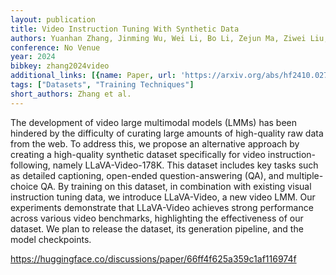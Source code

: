 ```yaml
---
layout: publication
title: Video Instruction Tuning With Synthetic Data
authors: Yuanhan Zhang, Jinming Wu, Wei Li, Bo Li, Zejun Ma, Ziwei Liu, Chunyuan Li
conference: No Venue
year: 2024
bibkey: zhang2024video
additional_links: [{name: Paper, url: 'https://arxiv.org/abs/hf2410.02713'}]
tags: ["Datasets", "Training Techniques"]
short_authors: Zhang et al.
---
```

The development of video large multimodal models (LMMs) has been hindered by the difficulty of curating large amounts of high-quality raw data from the web. To address this, we propose an alternative approach by creating a high-quality synthetic dataset specifically for video instruction-following, namely LLaVA-Video-178K. This dataset includes key tasks such as detailed captioning, open-ended question-answering (QA), and multiple-choice QA. By training on this dataset, in combination with existing visual instruction tuning data, we introduce LLaVA-Video, a new video LMM. Our experiments demonstrate that LLaVA-Video achieves strong performance across various video benchmarks, highlighting the effectiveness of our dataset. We plan to release the dataset, its generation pipeline, and the model checkpoints.

https://huggingface.co/discussions/paper/66ff4f625a359c1af116974f
